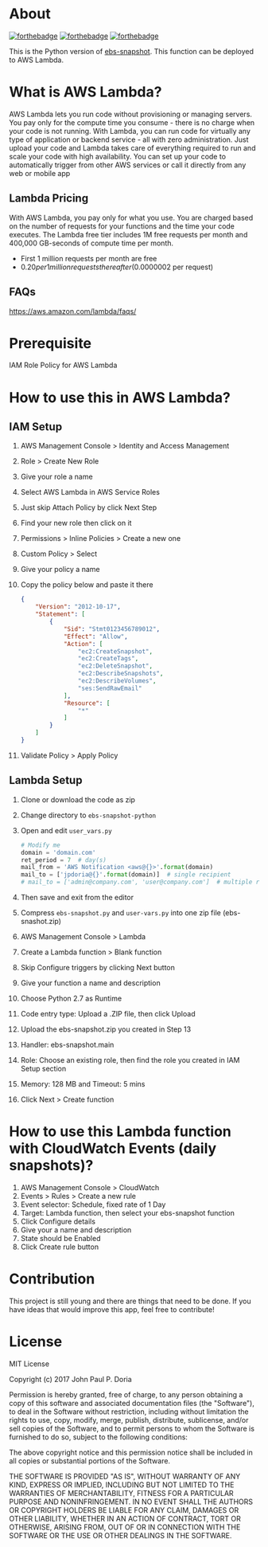 # About

[![forthebadge](http://forthebadge.com/images/badges/built-with-love.svg)](http://forthebadge.com)
[![forthebadge](http://forthebadge.com/images/badges/powered-by-oxygen.svg)](http://forthebadge.com)
[![forthebadge](http://forthebadge.com/images/badges/fuck-it-ship-it.svg)](http://forthebadge.com)

This is the Python version of [ebs-snapshot](https://github.com/jpdoria/ebs-snapshot). This function can be deployed to AWS Lambda.

# What is AWS Lambda?

AWS Lambda lets you run code without provisioning or managing servers. You pay only for the compute time you consume - there is no charge when your code is not running. With Lambda, you can run code for virtually any type of application or backend service - all with zero administration. Just upload your code and Lambda takes care of everything required to run and scale your code with high availability. You can set up your code to automatically trigger from other AWS services or call it directly from any web or mobile app

## Lambda Pricing

With AWS Lambda, you pay only for what you use. You are charged based on the number of requests for your functions and the time your code executes. The Lambda free tier includes 1M free requests per month and 400,000 GB-seconds of compute time per month.

- First 1 million requests per month are free
- $0.20 per 1 million requests thereafter ($0.0000002 per request)

## FAQs 

https://aws.amazon.com/lambda/faqs/

# Prerequisite

IAM Role Policy for AWS Lambda

# How to use this in AWS Lambda?

## IAM Setup

1. AWS Management Console > Identity and Access Management
2. Role > Create New Role
3. Give your role a name
4. Select AWS Lambda in AWS Service Roles
5. Just skip Attach Policy by click Next Step
6. Find your new role then click on it
7. Permissions > Inline Policies > Create a new one
8. Custom Policy > Select
9. Give your policy a name
10. Copy the policy below and paste it there

    ```json
    {
        "Version": "2012-10-17",
        "Statement": [
            {
                "Sid": "Stmt0123456789012",
                "Effect": "Allow",
                "Action": [
                    "ec2:CreateSnapshot",
                    "ec2:CreateTags",
                    "ec2:DeleteSnapshot",
                    "ec2:DescribeSnapshots",
                    "ec2:DescribeVolumes",
                    "ses:SendRawEmail"
                ],
                "Resource": [
                    "*"
                ]
            }
        ]
    }
    ```

11. Validate Policy > Apply Policy

## Lambda Setup

1. Clone or download the code as zip
2. Change directory to `ebs-snapshot-python`
3. Open and edit `user_vars.py`

    ```python
    # Modify me
    domain = 'domain.com'
    ret_period = 7  # day(s)
    mail_from = 'AWS Notification <aws@{}>'.format(domain)
    mail_to = ['jpdoria@{}'.format(domain)]  # single recipient
    # mail_to = ['admin@company.com', 'user@company.com']  # multiple recipients
    ```

4. Then save and exit from the editor
5. Compress `ebs-snapshot.py` and `user-vars.py` into one zip file (ebs-snashot.zip)
6. AWS Management Console > Lambda
7. Create a Lambda function > Blank function
8. Skip Configure triggers by clicking Next button
9. Give your function a name and description
10. Choose Python 2.7 as Runtime
11. Code entry type: Upload a .ZIP file, then click Upload
12. Upload the ebs-snapshot.zip you created in Step 13
13. Handler: ebs-snapshot.main
14. Role: Choose an existing role, then find the role you created in IAM Setup section
15. Memory: 128 MB and Timeout: 5 mins
16. Click Next > Create function

# How to use this Lambda function with CloudWatch Events (daily snapshots)?

1. AWS Management Console > CloudWatch
2. Events > Rules > Create a new rule
3. Event selector: Schedule, fixed rate of 1 Day
4. Target: Lambda function, then select your ebs-snapshot function
5. Click Configure details
6. Give your a name and description
7. State should be Enabled
8. Click Create rule button

# Contribution

This project is still young and there are things that need to be done. If you have ideas that would improve this app, feel free to contribute!

# License

MIT License

Copyright (c) 2017 John Paul P. Doria

Permission is hereby granted, free of charge, to any person obtaining a copy
of this software and associated documentation files (the "Software"), to deal
in the Software without restriction, including without limitation the rights
to use, copy, modify, merge, publish, distribute, sublicense, and/or sell
copies of the Software, and to permit persons to whom the Software is
furnished to do so, subject to the following conditions:

The above copyright notice and this permission notice shall be included in all
copies or substantial portions of the Software.

THE SOFTWARE IS PROVIDED "AS IS", WITHOUT WARRANTY OF ANY KIND, EXPRESS OR
IMPLIED, INCLUDING BUT NOT LIMITED TO THE WARRANTIES OF MERCHANTABILITY,
FITNESS FOR A PARTICULAR PURPOSE AND NONINFRINGEMENT. IN NO EVENT SHALL THE
AUTHORS OR COPYRIGHT HOLDERS BE LIABLE FOR ANY CLAIM, DAMAGES OR OTHER
LIABILITY, WHETHER IN AN ACTION OF CONTRACT, TORT OR OTHERWISE, ARISING FROM,
OUT OF OR IN CONNECTION WITH THE SOFTWARE OR THE USE OR OTHER DEALINGS IN THE
SOFTWARE.